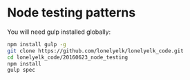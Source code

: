 Node testing patterns
=====================

You will need gulp installed globally:

```bash
npm install gulp -g
git clone https://github.com/lonelyelk/lonelyelk_code.git
cd lonelyelk_code/20160623_node_testing
npm install
gulp spec
```
